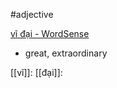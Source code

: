 #adjective 


[vĩ đại‎ - WordSense](https://www.wordsense.eu/v%C4%A9_%C4%91%E1%BA%A1i/#Vietnamese)
- great, extraordinary

[[vĩ]]:
[[đại]]: 